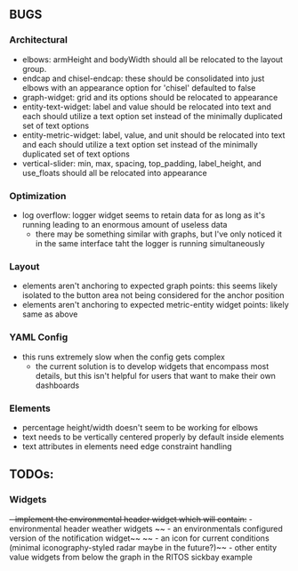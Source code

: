 ## BUGS
### Architectural
- elbows: armHeight and bodyWidth should all be relocated to the layout group.
- endcap and chisel-endcap: these should be consolidated into just elbows with an appearance option for 'chisel' defaulted to false
- graph-widget: grid and its options should be relocated to appearance
- entity-text-widget: label and value should be relocated into text and each should utilize a text option set instead of the minimally duplicated set of text options
- entity-metric-widget: label, value, and unit should be relocated into text and each should utilize a text option set instead of the minimally duplicated set of text options
- vertical-slider: min, max, spacing, top_padding, label_height, and use_floats should all be relocated into appearance

### Optimization
- log overflow: logger widget seems to retain data for as long as it's running leading to an enormous amount of useless data
    - there may be something similar with graphs, but I've only noticed it in the same interface taht the logger is running simultaneously

### Layout
- elements aren't anchoring to expected graph points: this seems likely isolated to the button area not being considered for the anchor position
- elements aren't anchoring to expected metric-entity widget points: likely same as above

### YAML Config
- this runs extremely slow when the config gets complex
    - the current solution is to develop widgets that encompass most details, but this isn't helpful for users that want to make their own dashboards
    
### Elements
- percentage height/width doesn't seem to be working for elbows
- text needs to be vertically centered properly by default inside elements
- text attributes in elements need edge constraint handling

## TODOs:
### Widgets
~~- implement the environmental header widget which will contain:~~
    - environmental header weather widgets
~~    - an environmentals configured version of the notification widget~~
~~    - an icon for current conditions (minimal iconography-styled radar maybe in the future?)~~
        - other entity value widgets from below the graph in the RITOS sickbay example
